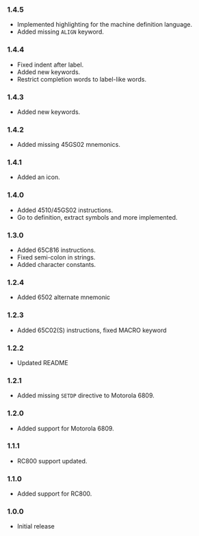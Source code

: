 ### 1.4.5
* Implemented highlighting for the machine definition language.
* Added missing `ALIGN` keyword.

### 1.4.4
* Fixed indent after label.
* Added new keywords.
* Restrict completion words to label-like words.

### 1.4.3
* Added new keywords.

### 1.4.2
* Added missing 45GS02 mnemonics.

### 1.4.1
* Added an icon.

### 1.4.0
* Added 4510/45GS02 instructions.
* Go to definition, extract symbols and more implemented.

### 1.3.0
* Added 65C816 instructions.
* Fixed semi-colon in strings.
* Added character constants.

### 1.2.4
* Added 6502 alternate mnemonic

### 1.2.3
* Added 65C02(S) instructions, fixed MACRO keyword

### 1.2.2
* Updated README

### 1.2.1
* Added missing `SETDP` directive to Motorola 6809.

### 1.2.0
* Added support for Motorola 6809.

### 1.1.1
* RC800 support updated.

### 1.1.0
* Added support for RC800.

### 1.0.0
* Initial release
